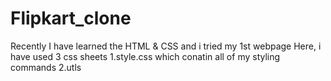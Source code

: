 # Flipkart_clone
Recently I have learned the HTML & CSS and i tried my 1st webpage
Here, i have used 3 css sheets 
1.style.css which conatin all of my styling commands
2.utls

